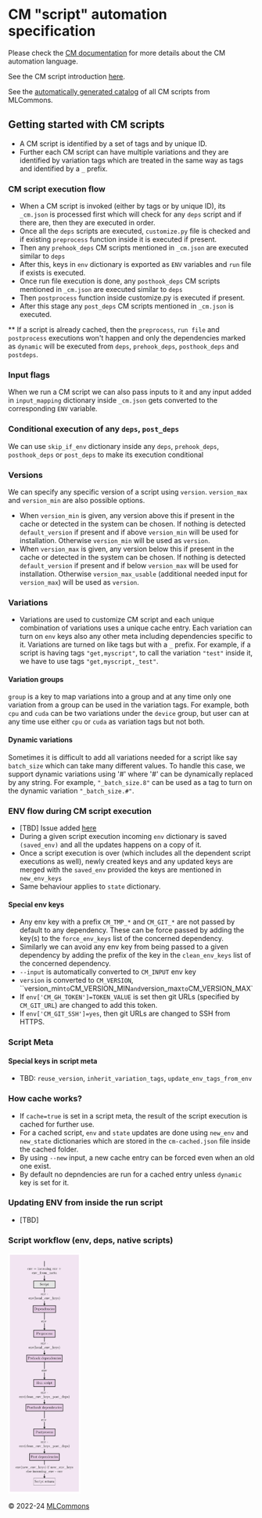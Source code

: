 # CM "script" automation specification

Please check the [CM documentation](https://github.com/mlcommons/ck/tree/master/docs#collective-mind-language-cm)
for more details about the CM automation language.

See the CM script introduction [here](README-extra.md).

See the [automatically generated catalog](https://github.com/mlcommons/ck/blob/master/docs/list_of_scripts.md) of all CM scripts from MLCommons.

## Getting started with CM scripts

* A CM script is identified by a set of tags and by unique ID. 
* Further each CM script can have multiple variations and they are identified by variation tags which are treated in the same way as tags and identified by a `_` prefix.

### CM script execution flow
* When a CM script is invoked (either by tags or by unique ID), its `_cm.json` is processed first which will check for any `deps` script and if there are, then they are executed in order.
* Once all the `deps` scripts are executed, `customize.py` file is checked and if existing `preprocess` function inside it is executed if present. 
* Then any `prehook_deps` CM scripts mentioned in `_cm.json` are executed similar to `deps`
* After this, keys in `env` dictionary is exported as `ENV` variables and `run` file if exists is executed.
* Once run file execution is done, any `posthook_deps` CM scripts mentioned in `_cm.json` are executed similar to `deps`
* Then `postprocess` function inside customize.py is executed if present.
* After this stage any `post_deps` CM scripts mentioned in `_cm.json` is executed.

** If a script is already cached, then the `preprocess`, `run file` and `postprocess` executions won't happen and only the dependencies marked as `dynamic` will be executed from `deps`, `prehook_deps`, `posthook_deps` and `postdeps`.

### Input flags
When we run a CM script we can also pass inputs to it and any input added in `input_mapping` dictionary inside `_cm.json` gets converted to the corresponding `ENV` variable.

### Conditional execution of any `deps`, `post_deps`
We can use `skip_if_env` dictionary inside any `deps`, `prehook_deps`, `posthook_deps` or `post_deps` to make its execution conditional

### Versions
We can specify any specific version of a script using `version`. `version_max` and `version_min` are also possible options. 
* When `version_min` is given, any version above this if present in the cache or detected in the system can be chosen. If nothing is detected `default_version` if present and if above `version_min` will be used for installation. Otherwise `version_min` will be used as `version`.
* When `version_max` is given, any version below this if present in the cache or detected in the system can be chosen. If nothing is detected `default_version` if present and if below `version_max` will be used for installation. Otherwise `version_max_usable` (additional needed input for `version_max`) will be used as `version`.

### Variations
* Variations are used to customize CM script and each unique combination of variations uses a unique cache entry. Each variation can turn on `env` keys also any other meta including dependencies specific to it. Variations are turned on like tags but with a `_` prefix. For example, if a script is having tags `"get,myscript"`, to call the variation `"test"` inside it, we have to use tags `"get,myscript,_test"`. 
 
#### Variation groups
`group` is a key to map variations into a group and at any time only one variation from a group can be used in the variation tags. For example, both `cpu` and `cuda` can be two variations under the `device` group, but user can at any time use either `cpu` or `cuda` as variation tags but not both.

#### Dynamic variations
Sometimes it is difficult to add all variations needed for a script like say `batch_size` which can take many different values. To handle this case, we support dynamic variations using '#' where '#' can be dynamically replaced by any string. For example, `"_batch_size.8"` can be used as a tag to turn on the dynamic variation `"_batch_size.#"`.

### ENV flow during CM script execution
* [TBD] Issue added [here](https://github.com/mlcommons/ck/issues/382)
* During a given script execution incoming `env` dictionary is saved `(saved_env)` and all the updates happens on a copy of it.
* Once a script execution is over (which includes all the dependent script executions as well), newly created keys and any updated keys are merged with the `saved_env` provided the keys are mentioned in `new_env_keys`
* Same behaviour applies to `state` dictionary.

#### Special env keys
* Any env key with a prefix `CM_TMP_*` and `CM_GIT_*` are not passed by default to any dependency. These can be force passed by adding the key(s) to the `force_env_keys` list of the concerned dependency. 
* Similarly we can avoid any env key from being passed to a given dependency by adding the prefix of the key in the `clean_env_keys` list of the concerned dependency.
* `--input` is automatically converted to `CM_INPUT` env key
* `version` is converted to `CM_VERSION`, ``version_min` to `CM_VERSION_MIN` and `version_max` to `CM_VERSION_MAX`
* If `env['CM_GH_TOKEN']=TOKEN_VALUE` is set then git URLs (specified by `CM_GIT_URL`) are changed to add this token.
* If `env['CM_GIT_SSH']=yes`, then git URLs are changed to SSH from HTTPS.

### Script Meta
#### Special keys in script meta
* TBD: `reuse_version`, `inherit_variation_tags`, `update_env_tags_from_env`

### How cache works?
* If `cache=true` is set in a script meta, the result of the script execution is cached for further use. 
* For a cached script, `env` and `state` updates are done using `new_env` and `new_state` dictionaries which are stored in the `cm-cached.json` file inside the cached folder.
* By using `--new` input, a new cache entry can be forced even when an old one exist. 
* By default no depndencies are run for a cached entry unless `dynamic` key is set for it. 

### Updating ENV from inside the run script
* [TBD]


### Script workflow (env, deps, native scripts)

<img src="https://github.com/mlcommons/cm4mlops/raw/mlperf-inference/automation/script/assets/scripts-workflow.png" width="148">


&copy; 2022-24 [MLCommons](https://mlcommons.org)<br>
